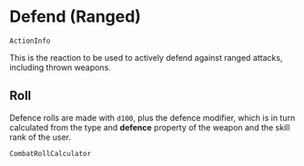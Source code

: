 # Defend (Ranged)

`ActionInfo`

This is the reaction to be used to actively defend against ranged attacks, including thrown weapons.

## Roll

Defence rolls are made with `d100`, plus the defence modifier, which is in turn calculated from the type and **defence** property of the weapon and the skill rank of the user.

`CombatRollCalculator`
